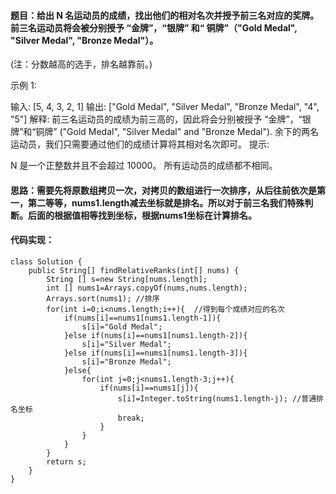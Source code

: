 ﻿####   题目：给出 N 名运动员的成绩，找出他们的相对名次并授予前三名对应的奖牌。前三名运动员将会被分别授予 “金牌”，“银牌” 和“ 铜牌”（"Gold Medal", "Silver Medal", "Bronze Medal"）。

(注：分数越高的选手，排名越靠前。)

示例 1:

输入: [5, 4, 3, 2, 1]
输出: ["Gold Medal", "Silver Medal", "Bronze Medal", "4", "5"]
解释: 前三名运动员的成绩为前三高的，因此将会分别被授予 “金牌”，“银牌”和“铜牌” ("Gold Medal", "Silver Medal" and "Bronze Medal").
余下的两名运动员，我们只需要通过他们的成绩计算将其相对名次即可。
提示:

N 是一个正整数并且不会超过 10000。
所有运动员的成绩都不相同。

####   思路：需要先将原数组拷贝一次，对拷贝的数组进行一次排序，从后往前依次是第一，第二等等，nums1.length减去坐标就是排名。所以对于前三名我们特殊判断。后面的根据值相等找到坐标，根据nums1坐标在计算排名。
####   代码实现：

```
class Solution {
    public String[] findRelativeRanks(int[] nums) {
        String [] s=new String[nums.length];
        int [] nums1=Arrays.copyOf(nums,nums.length);
        Arrays.sort(nums1); //排序
        for(int i=0;i<nums.length;i++){  //得到每个成绩对应的名次
            if(nums[i]==nums1[nums1.length-1]){
                s[i]="Gold Medal";
            }else if(nums[i]==nums1[nums1.length-2]){
                s[i]="Silver Medal";
            }else if(nums[i]==nums1[nums1.length-3]){
                s[i]="Bronze Medal";
            }else{
                for(int j=0;j<nums1.length-3;j++){
                    if(nums[i]==nums1[j]){
                        s[i]=Integer.toString(nums1.length-j); //普通排名坐标
                        break;
                    }
                }
            }
        }
        return s;
    }
}
```

